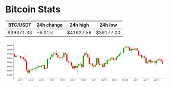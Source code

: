 # Bitcoin Stats

BTC/USDT|24h change|24h high|24h low|
|---|---|---|---|
|$39371.33|-6.01%|$41927.56|$39177.00|

<img src="./chart.svg">
